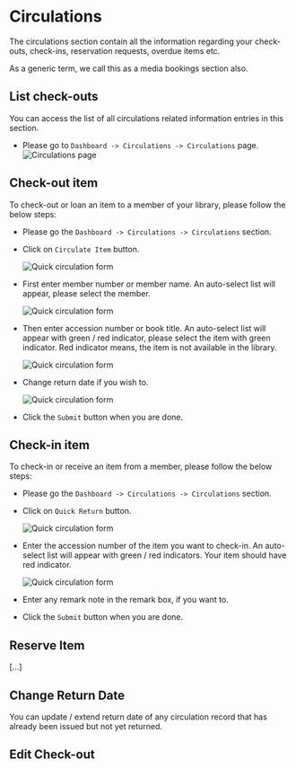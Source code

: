 # Circulations

The circulations section contain all the information regarding your check-outs, check-ins, reservation requests, overdue items etc.

As a generic term, we call this as a media bookings section also.

## List check-outs

You can access the list of all circulations related information entries in this section. 

* Please go to `Dashboard -> Circulations -> Circulations` page.
	![Circulations page](img/circulations-page.png)

## Check-out item

To check-out or loan an item to a member of your library, please follow the below steps:

* Please go the `Dashboard -> Circulations -> Circulations` section.

* Click on `Circulate Item` button.

	![Quick circulation form](img/circulations-quick-circulation-form.png)

* First enter member number or member name. An auto-select list will appear, please select the member.

	![Quick circulation form](img/circulations-quick-circulation-form-1.png)

* Then enter accession number or book title. An auto-select list will appear with green / red indicator, please select the item with green indicator. Red indicator means, the item is not available in the library.

	![Quick circulation form](img/circulations-quick-circulation-form-2.png)

* Change return date if you wish to.

	![Quick circulation form](img/circulations-quick-circulation-form-3.png)

* Click the `Submit` button when you are done.

## Check-in item

To check-in or receive an item from a member, please follow the below steps:

* Please go the `Dashboard -> Circulations -> Circulations` section.

* Click on `Quick Return` button.

	![Quick circulation form](img/circulations-check-in-form1.png)

* Enter the accession number of the item you want to check-in. An auto-select list will appear with green / red indicators. Your item should have red indicator.

	![Quick circulation form](img/circulations-check-in-form2.png)

* Enter any remark note in the remark box, if you want to.
* Click the `Submit` button when you are done.

## Reserve Item

[...]

## Change Return Date

You can update / extend return date of any circulation record that has already been issued but not yet returned.

## Edit Check-out

